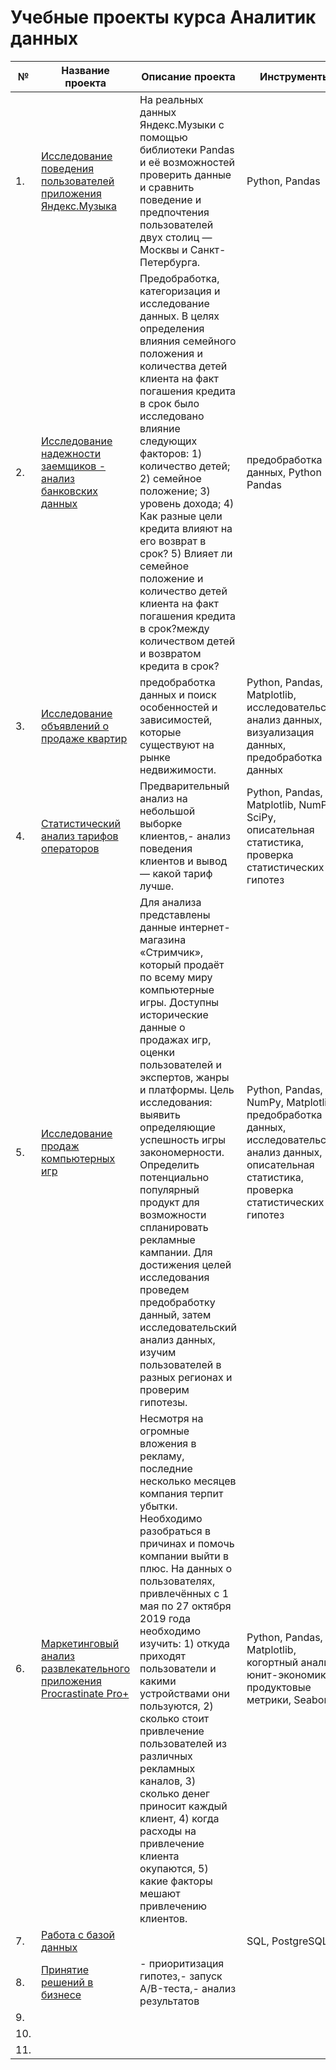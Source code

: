 # Учебные проекты курса Аналитик данных
|№|Название проекта|Описание проекта|Инструменты|
|---|--------|-------------------------------|------------------------------------------|
|1.| [Исследование поведения пользователей приложения Яндекс.Музыка](https://github.com/romanzaytsew/DA-projects/blob/main/Исследование%20поведения%20пользователей%20приложения%20Яндекс.Музыка/music_1.ipynb) | На реальных данных Яндекс.Музыки c помощью библиотеки Pandas и её возможностей проверить данные и сравнить поведение и предпочтения пользователей двух столиц — Москвы и Санкт-Петербурга. | Python, Pandas |
|2.| [Исследование надежности заемщиков - анализ банковских данных](https://github.com/romanzaytsew/DA-projects/blob/main/Исследование%20надежности%20заемщиков/banks.ipynb) |Предобработка, категоризация и исследование данных. В целях определения влияния семейного положения и количества детей клиента на факт погашения кредита в срок было исследовано влияние следующих факторов: 1) количество детей; 2) семейное положение; 3) уровень дохода; 4) Как разные цели кредита влияют на его возврат в срок? 5) Влияет ли семейное положение и количество детей клиента на факт погашения кредита в срок?между количеством детей и возвратом кредита в срок?  |предобработка данных, Python Pandas |
|3.| [Исследование объявлений о продаже квартир](https://github.com/romanzaytsew/DA-projects/tree/main/Исследование%20данных%20о%20продаже%20квартир/real_estate_3.ipynb)|предобработка данных и поиск особенностей и зависимостей, которые существуют на рынке недвижимости.|Python, Pandas, Matplotlib, исследовательский анализ данных, визуализация данных, предобработка данных|
|4.| [Статистический анализ тарифов операторов](https://github.com/romanzaytsew/DA-projects/blob/main/Статистический%20анализ%20тарифов%20операторов/stat_analysis_4.ipynb)|Предварительный анализ на небольшой выборке клиентов,- анализ поведения клиентов и вывод — какой тариф лучше.|Python, Pandas, Matplotlib, NumPy, SciPy, описательная статистика, проверка статистических гипотез|
|5.| [Исследование продаж компьютерных игр](https://github.com/romanzaytsew/DA-projects/blob/main/Исследование%20продаж%20компьютерных%20игр/stat_analysis_4.ipynb)|Для анализа представлены данные интернет-магазина «Стримчик», который продаёт по всему миру компьютерные игры. Доступны исторические данные о продажах игр, оценки пользователей и экспертов, жанры и платформы. Цель исследования: выявить определяющие успешность игры закономерности. Определить потенциально популярный продукт для возможности спланировать рекламные кампании. Для достижения целей исследования проведем предобработку данный, затем исследовательский анализ данных, изучим пользователей в разных регионах и проверим гипотезы.|Python, Pandas, NumPy, Matplotlib, предобработка данных, исследовательский анализ данных, описательная статистика, проверка статистических гипотез|
|6.| [Маркетинговый анализ развлекательного приложения Procrastinate Pro+](https://github.com/romanzaytsew/DA-projects/blob/main/Маркетинговый%20анализ%20развлекательного%20приложения%20Procrastinate%20Pro%2B/marketing_5.ipynb)|Несмотря на огромные вложения в рекламу, последние несколько месяцев компания терпит убытки. Необходимо разобраться в причинах и помочь компании выйти в плюс. На данных о пользователях, привлечённых с 1 мая по 27 октября 2019 года необходимо изучить: 1) откуда приходят пользователи и какими устройствами они пользуются, 2) сколько стоит привлечение пользователей из различных рекламных каналов, 3) сколько денег приносит каждый клиент, 4) когда расходы на привлечение клиента окупаются, 5) какие факторы мешают привлечению клиентов.|Python, Pandas, Matplotlib, когортный анализ, юнит-экономика, продуктовые метрики, Seaborn|
|7.| [Работа с базой данных]()||SQL, PostgreSQL|
|8.| [Принятие решений в бизнесе]()|- приоритизация гипотез,- запуск A/B-теста,- анализ результатов||
|9.|[]()|||
|10.|[]()|||
|11.|[]()|||
